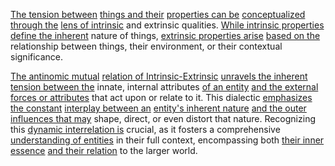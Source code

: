 
[The tension between](3/3/2/2/1/3/1/.Conflict) [things and their](1/1/.Things%20and%20Properties) [properties can be](1/1/.Things%20and%20Properties) [conceptualized through the](3/3/2/2/3/3/.Themes%20and%20Interpretations) [lens of intrinsic](1/3/1/1/1/2/.Waves%20and%20Optics) and extrinsic qualities. [While intrinsic properties](1/1/_Intrinsic-Extrinsic) [define the inherent](1/1/_Intrinsic-Extrinsic) nature of things, [extrinsic properties arise](1/1/_Intrinsic-Extrinsic) [based on the](2/2/2/3/3/3/.Hindsight%20Bias) relationship between things, their environment, or their contextual significance.

[The antinomic mutual](2/2/2/1/_Organic-Inorganic) [relation of Intrinsic-Extrinsic](1/1/_Intrinsic-Extrinsic) [unravels the inherent](1/1/_Intrinsic-Extrinsic) [tension between the](1/2/3/3/2/3/.Surface%20Tension) innate, internal attributes [of an entity](1/1/.Things%20and%20Properties) [and the external](3/1/2/3/1/1/1/.External%20testing) [forces or attributes](1/3/1/2/1/1/3/1/.Forces) that act upon or relate to it. This dialectic [emphasizes the constant](1/1/3/2/1/2/2/3/.Constant) [interplay between an](3/1/2/2/1/3/3/.Mechanical%20interference) [entity's inherent nature](1/1/_Intrinsic-Extrinsic) [and the outer](1/2/3/3/2/1/.Outer%20Boundary) [influences that may](1/2/1/1/2/3/2/3/.Influence) shape, direct, or even distort that nature. Recognizing this [dynamic interrelation is](1/1/3/1/2/3/3/.Interconnectedness) crucial, as it fosters a comprehensive [understanding of entities](1/1/2/3/1/.Number) in their full context, encompassing both [their inner essence](1/1/_Intrinsic-Extrinsic) [and their relation](1/3/1/3/1/3/.Ecological%20Relationships) to the larger world.